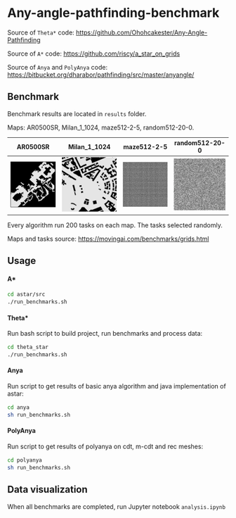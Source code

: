 # Any-angle-pathfinding-benchmark

Source of `Theta*` code: https://github.com/Ohohcakester/Any-Angle-Pathfinding 

Source of `A*` code: https://github.com/riscy/a_star_on_grids

Source of `Anya` and `PolyAnya` code: https://bitbucket.org/dharabor/pathfinding/src/master/anyangle/

## Benchmark

Benchmark results are located in `results` folder.

Maps: AR0500SR, Milan_1_1024, maze512-2-5, random512-20-0.

AR0500SR            |  Milan_1_1024           | maze512-2-5            | random512-20-0            
:-------------------------:|:-------------------------:|:-------------------------:|:-------------------------:
![](./images/AR0500SR.png) |  ![](./images/Milan.png)  |  ![](./images/maze.png)   |  ![](./images/random.png)

Every algorithm run 200 tasks on each map. The tasks selected randomly.

Maps and tasks source: https://movingai.com/benchmarks/grids.html 

## Usage

#### A*

```bash
cd astar/src
./run_benchmarks.sh 
```

#### Theta*
Run bash script to build project, run benchmarks and process data:
```bash
cd theta_star
./run_benchmarks.sh 
```

#### Anya
Run script to get results of basic anya algorithm and java implementation of astar:
```bash
cd anya
sh run_benchmarks.sh
```

#### PolyAnya
Run script to get results of polyanya on cdt, m-cdt and rec meshes:
```bash
cd polyanya
sh run_benchmarks.sh
```

## Data visualization

When all benchmarks are completed, run Jupyter notebook `analysis.ipynb`
